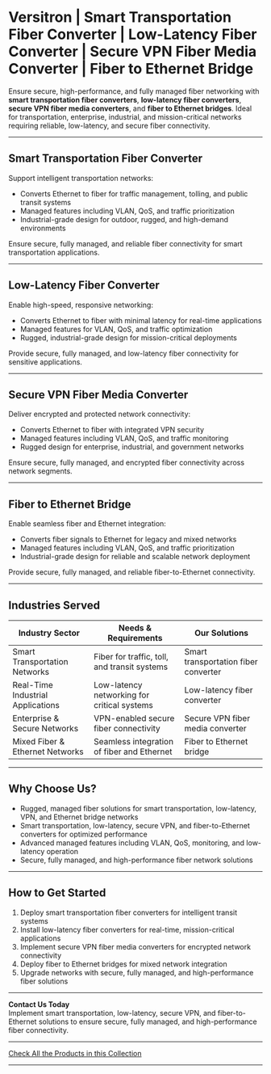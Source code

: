 # Versitron | Smart Transportation Fiber Converter | Low-Latency Fiber Converter | Secure VPN Fiber Media Converter | Fiber to Ethernet Bridge

Ensure secure, high-performance, and fully managed fiber networking with **smart transportation fiber converters**, **low-latency fiber converters**, **secure VPN fiber media converters**, and **fiber to Ethernet bridges**. Ideal for transportation, enterprise, industrial, and mission-critical networks requiring reliable, low-latency, and secure fiber connectivity.

---

## Smart Transportation Fiber Converter

Support intelligent transportation networks:

- Converts Ethernet to fiber for traffic management, tolling, and public transit systems  
- Managed features including VLAN, QoS, and traffic prioritization  
- Industrial-grade design for outdoor, rugged, and high-demand environments  

Ensure secure, fully managed, and reliable fiber connectivity for smart transportation applications.

---

## Low-Latency Fiber Converter

Enable high-speed, responsive networking:

- Converts Ethernet to fiber with minimal latency for real-time applications  
- Managed features for VLAN, QoS, and traffic optimization  
- Rugged, industrial-grade design for mission-critical deployments  

Provide secure, fully managed, and low-latency fiber connectivity for sensitive applications.

---

## Secure VPN Fiber Media Converter

Deliver encrypted and protected network connectivity:

- Converts Ethernet to fiber with integrated VPN security  
- Managed features including VLAN, QoS, and traffic monitoring  
- Rugged design for enterprise, industrial, and government networks  

Ensure secure, fully managed, and encrypted fiber connectivity across network segments.

---

## Fiber to Ethernet Bridge

Enable seamless fiber and Ethernet integration:

- Converts fiber signals to Ethernet for legacy and mixed networks  
- Managed features including VLAN, QoS, and traffic prioritization  
- Industrial-grade design for reliable and scalable network deployment  

Provide secure, fully managed, and reliable fiber-to-Ethernet connectivity.

---

## Industries Served

| Industry Sector                  | Needs & Requirements                           | Our Solutions                                     |
|----------------------------------|-----------------------------------------------|--------------------------------------------------|
| Smart Transportation Networks     | Fiber for traffic, toll, and transit systems  | Smart transportation fiber converter             |
| Real-Time Industrial Applications | Low-latency networking for critical systems   | Low-latency fiber converter                       |
| Enterprise & Secure Networks      | VPN-enabled secure fiber connectivity          | Secure VPN fiber media converter                  |
| Mixed Fiber & Ethernet Networks   | Seamless integration of fiber and Ethernet    | Fiber to Ethernet bridge                          |

---

## Why Choose Us?

- Rugged, managed fiber solutions for smart transportation, low-latency, VPN, and Ethernet bridge networks  
- Smart transportation, low-latency, secure VPN, and fiber-to-Ethernet converters for optimized performance  
- Advanced managed features including VLAN, QoS, monitoring, and low-latency operation  
- Secure, fully managed, and high-performance fiber network solutions  

---

## How to Get Started

1. Deploy smart transportation fiber converters for intelligent transit systems  
2. Install low-latency fiber converters for real-time, mission-critical applications  
3. Implement secure VPN fiber media converters for encrypted network connectivity  
4. Deploy fiber to Ethernet bridges for mixed network integration  
5. Upgrade networks with secure, fully managed, and high-performance fiber solutions  

---

**Contact Us Today**  
Implement smart transportation, low-latency, secure VPN, and fiber-to-Ethernet solutions to ensure secure, fully managed, and high-performance fiber connectivity.

---

[Check All the Products in this Collection](https://www.versitron.com/collections/fiber-optic-media-converters)

---
